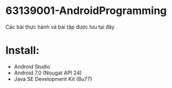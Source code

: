 # 63139001-AndroidProgramming
Các bài thực hành và bài tập được lưu tại đây
# Install:
+ Android Studio
+ Android 7.0 (Nougat API 24)
+ Java SE Development Kit (8u77)
